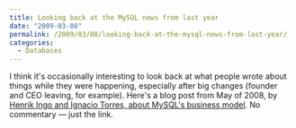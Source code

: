 ```yaml
---
title: Looking back at the MySQL news from last year
date: "2009-03-08"
permalink: /2009/03/08/looking-back-at-the-mysql-news-from-last-year/
categories:
  - Databases
---
```

I think it's occasionally interesting to look back at what people wrote about things while they were happening, especially after big changes (founder and CEO leaving, for example). Here's a blog post from May of 2008, by [Henrik Ingo and Ignacio Torres, about MySQL's business model][1]. No commentary &#8212; just the link.

 [1]: http://people.warp.es/~nacho/blog/?p=288
